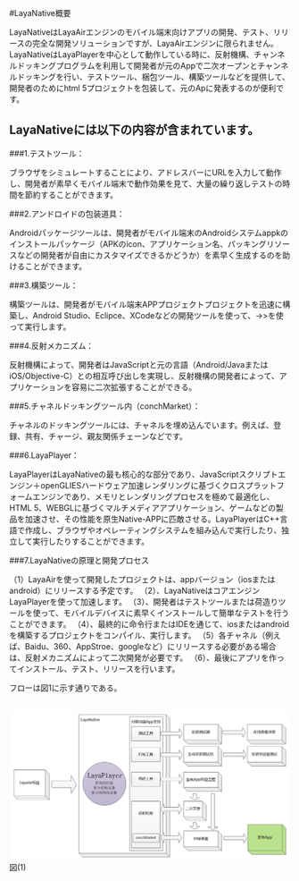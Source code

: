 #LayaNative概要



LayaNativeはLayaAirエンジンのモバイル端末向けアプリの開発、テスト、リリースの完全な開発ソリューションですが、LayaAirエンジンに限られません。LayaNativeはLayaPlayerを中心として動作している時に、反射機構、チャンネルドッキングプログラムを利用して開発者が元のAppで二次オープンとチャンネルドッキングを行い、テストツール、梱包ツール、構築ツールなどを提供して、開発者のためにhtml 5プロジェクトを包装して、元のApに発表するのが便利です。



##   **LayaNativeには以下の内容が含まれています。**


###1.テストツール：

ブラウザをシミュレートすることにより、アドレスバーにURLを入力して動作し、開発者が素早くモバイル端末で動作効果を見て、大量の繰り返しテストの時間を節約することができます。



###2.アンドロイドの包装道具：



Androidパッケージツールは、開発者がモバイル端末のAndroidシステムappkのインストールパッケージ（APKのicon、アプリケーション名、パッキングリソースなどの開発者が自由にカスタマイズできるかどうか）を素早く生成するのを助けることができます。



###3.構築ツール：



構築ツールは、開発者がモバイル端末APPプロジェクトプロジェクトを迅速に構築し、Android Studio、Eclipce、XCodeなどの開発ツールを使って、->>を使って実行します。



###4.反射メカニズム：



反射機構によって、開発者はJavaScriptと元の言語（Android/JavaまたはiOS/Objective-C）との相互呼び出しを実現し、反射機構の開発者によって、アプリケーションを容易に二次拡張することができる。



###5.チャネルドッキングツール内（conchMarket）：



チャネルのドッキングツールには、チャネルを埋め込んでいます。例えば、登録、共有、チャージ、親友関係チェーンなどです。



###6.LayaPlayer：



LayaPlayerはLayaNativeの最も核心的な部分であり、JavaScriptスクリプトエンジン＋openGLIESハードウェア加速レンダリングに基づくクロスプラットフォームエンジンであり、メモリとレンダリングプロセスを極めて最適化し、HTML 5、WEBGLに基づくマルチメディアアプリケーション、ゲームなどの製品を加速させ、その性能を原生Native-APPに匹敵させる。LayaPlayerはC++言語で作成し、ブラウザやオペレーティングシステムを組み込んで実行したり、独立して実行したりすることができます。



###7.LayaNativeの原理と開発プロセス




（1）LayaAirを使って開発したプロジェクトは、appバージョン（iosまたはandroid）にリリースする予定です。
（2）、LayaNativeはコアエンジンLayaPlayerを使って加速します。
（3）、開発者はテストツールまたは荷造りツールを使って、モバイルデバイスに素早くインストールして簡単なテストを行うことができます。
（4）、最終的に命令行またはIDEを通じて、iosまたはandroidを構築するプロジェクトをコンパイル、実行します。
（5）各チャネル（例えば、Baidu、360、AppStroe、googleなど）にリリースする必要がある場合は、反射メカニズムによって二次開発が必要です。
（6）、最後にアプリを作ってインストール、テスト、リリースを行います。

フローは図1に示す通りである。



​	![blob.png](img/1.png)
図(1)


